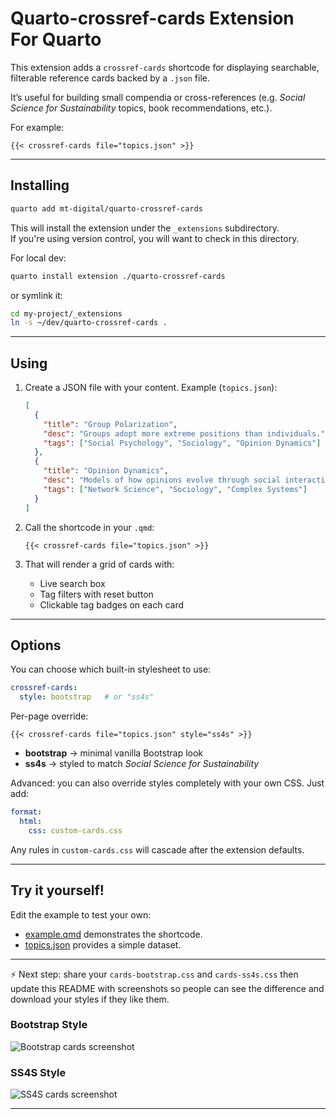 # Quarto-crossref-cards Extension For Quarto

This extension adds a `crossref-cards` shortcode for displaying searchable, filterable reference cards backed by a `.json` file.  

It’s useful for building small compendia or cross-references (e.g. *Social Science for Sustainability* topics, book recommendations, etc.).  

For example:

```qmd
{{< crossref-cards file="topics.json" >}}
```

---

## Installing

```bash
quarto add mt-digital/quarto-crossref-cards
```

This will install the extension under the `_extensions` subdirectory.  
If you're using version control, you will want to check in this directory.  

For local dev:  

```bash
quarto install extension ./quarto-crossref-cards
```

or symlink it:

```bash
cd my-project/_extensions
ln -s ~/dev/quarto-crossref-cards .
```

---

## Using

1. Create a JSON file with your content. Example (`topics.json`):

   ```json
   [
     {
       "title": "Group Polarization",
       "desc": "Groups adopt more extreme positions than individuals.",
       "tags": ["Social Psychology", "Sociology", "Opinion Dynamics"]
     },
     {
       "title": "Opinion Dynamics",
       "desc": "Models of how opinions evolve through social interaction.",
       "tags": ["Network Science", "Sociology", "Complex Systems"]
     }
   ]
   ```

2. Call the shortcode in your `.qmd`:

   ```qmd
   {{< crossref-cards file="topics.json" >}}
   ```

3. That will render a grid of cards with:  
   - Live search box  
   - Tag filters with reset button  
   - Clickable tag badges on each card  

---

## Options

You can choose which built-in stylesheet to use:

```yaml
crossref-cards:
  style: bootstrap   # or "ss4s"
```

Per-page override:

```qmd
{{< crossref-cards file="topics.json" style="ss4s" >}}
```

- **bootstrap** → minimal vanilla Bootstrap look  
- **ss4s** → styled to match *Social Science for Sustainability*  

Advanced: you can also override styles completely with your own CSS. Just add:  

```yaml
format:
  html:
    css: custom-cards.css
```

Any rules in `custom-cards.css` will cascade after the extension defaults.

---

## Try it yourself!

Edit the example to test your own:  

- [example.qmd](example.qmd) demonstrates the shortcode.  
- [topics.json](topics.json) provides a simple dataset.  

---

⚡ Next step: share your `cards-bootstrap.css` and `cards-ss4s.css` then update this README with screenshots so people can see the difference and download your styles if they like them. 


### Bootstrap Style
![Bootstrap cards screenshot](screenshots/bootstrap.png)

### SS4S Style
![SS4S cards screenshot](screenshots/ss4s.png)




---
